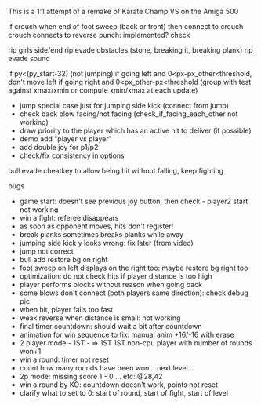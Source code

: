 This is a 1:1 attempt of a remake of Karate Champ VS on the Amiga 500

if crouch when end of foot sweep (back or front) 
then connect to crouch
crouch connects to reverse punch: implemented? check

				
rip girls side/end
rip evade obstacles (stone, breaking it, breaking plank)
rip evade sound



if py<(py_start-32) (not jumping)
if going left and 0<px-px_other<threshold, don't move left
if going right and 0<px_other-px<threshold
(group with test against xmax/xmin or compute xmin/xmax
at each update)


- jump special case just for jumping side kick (connect from jump)
- check back blow facing/not facing (check_if_facing_each_other not working)
- draw priority to the player which has an active hit to deliver (if possible)
- demo add "player vs player"
- add double joy for p1/p2
- check/fix consistency in options

bull
evade
cheatkey to allow being hit without falling, keep fighting

bugs

- game start: doesn't see previous joy button, then check - player2 start not working
- win a fight: referee disappears
- as soon as opponent moves, hits don't register!
- break planks sometimes breaks planks while away
- jumping side kick y looks wrong: fix later (from video)
- jump not correct
- bull add restore bg on right
- foot sweep on left displays on the right too: maybe restore bg right too  
- optimization: do not check hits if player distance is too high
- player performs blocks without reason when going back
- some blows don't connect (both players same direction): check debug pic
- when hit, player falls too fast
- weak reverse when distance is small: not working
- final timer countdown: should wait a bit after countdown
- animation for win sequence to fix: manual anim +16/-16 with erase
- 2 player mode - 1ST - => 1ST   1ST non-cpu player with
  number of rounds won+1
- win a round: timer not reset
- count how many rounds have been won... next level...
- 2p mode: missing score 1 - 0 ... etc: @28,42
- win a round by KO: countdown doesn't work, points not reset
- clarify what to set to 0: start of round, start of fight, start of level




